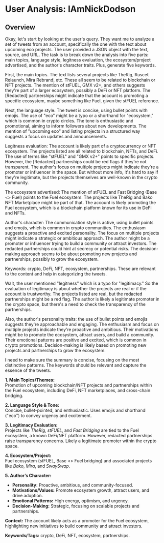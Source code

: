# User Analysis: IAmNickDodson

## Overview

<think>
Okay, let's start by looking at the user's query. They want me to analyze a set of tweets from an account, specifically the one with the text about upcoming eco projects. The user provided a JSON object with the text, source, and URL. The task is to break down the analysis into five parts: main topics, language style, legitness evaluation, the ecosystem/project advertised, and the author's character traits. Plus, generate five keywords.

First, the main topics. The text lists several projects like TheRig, Ruscet Relaunch, Mira Rebrand, etc. These all seem to be related to blockchain or NFT projects. The mention of stFUEL, GMX v2+, and others suggests they're part of a larger ecosystem, possibly a DeFi or NFT platform. The [Redacted] partnerships might indicate that the account is promoting a specific ecosystem, maybe something like Fuel, given the stFUEL reference.

Next, the language style. The tweet is concise, using bullet points with emojis. The use of "eco" might be a typo or a shorthand for "ecosystem," which is common in crypto circles. The tone is enthusiastic and promotional, aiming to inform followers about new developments. The mention of "upcoming eco" and listing projects in a structured way suggests a focus on updates and announcements.

Legitness evaluation: The account is likely part of a cryptocurrency or NFT ecosystem. The projects listed are all related to blockchain, NFTs, and DeFi. The use of terms like "stFUEL" and "GMX v2+" points to specific projects. However, the [Redacted] partnerships could be red flags if they're not transparent. The author's focus on multiple projects might indicate they're a promoter or influencer in the space. But without more info, it's hard to say if they're legitimate, but the projects themselves are well-known in the crypto community.

The ecosystem advertised: The mention of stFUEL and Fast Bridging (Base <> Fuel) points to the Fuel ecosystem. The projects like TheRig and Bako NFT Marketplace might be part of that. The account is likely promoting the Fuel ecosystem, which is a blockchain platform known for its use in DeFi and NFTs.

Author's character: The communication style is active, using bullet points and emojis, which is common in crypto communities. The enthusiasm suggests a proactive and excited personality. The focus on multiple projects might indicate a strategic or ambitious approach. The author might be a promoter or influencer trying to build a community or attract investors. The redacted partnerships could hint at secrecy or potential risks. The decision-making approach seems to be about promoting new projects and partnerships, possibly to grow the ecosystem.

Keywords: crypto, DeFi, NFT, ecosystem, partnerships. These are relevant to the content and help in categorizing the tweets.

Wait, the user mentioned "legitness" which is a typo for "legitimacy." So the evaluation of legitimacy is about whether the projects are real or if the account is trustworthy. The projects listed are real, but the redacted partnerships might be a red flag. The author is likely a legitimate promoter in the crypto space, but there's a need to check the transparency of the partnerships.

Also, the author's personality traits: the use of bullet points and emojis suggests they're approachable and engaging. The enthusiasm and focus on multiple projects indicate they're proactive and ambitious. Their motivations might be to promote the ecosystem, attract users, and build a community. Their emotional patterns are positive and excited, which is common in crypto promotions. Decision-making is likely based on promoting new projects and partnerships to grow the ecosystem.

I need to make sure the summary is concise, focusing on the most distinctive patterns. The keywords should be relevant and capture the essence of the tweets.
</think>

**1. Main Topics/Themes:**  
Promotion of upcoming blockchain/NFT projects and partnerships within the Fuel ecosystem, including DeFi, NFT marketplaces, and cross-chain bridging.  

**2. Language Style & Tone:**  
Concise, bullet-pointed, and enthusiastic. Uses emojis and shorthand ("eco") to convey urgency and excitement.  

**3. Legitimacy Evaluation:**  
Projects like *TheRig*, *stFUEL*, and *Fast Bridging* are tied to the Fuel ecosystem, a known DeFi/NFT platform. However, redacted partnerships raise transparency concerns. Likely a legitimate promoter within the crypto space.  

**4. Ecosystem/Project:**  
Fuel ecosystem (stFUEL, Base <> Fuel bridging) and associated projects like *Bako*, *Mira*, and *SwaySwap*.  

**5. Author’s Character:**  
- **Personality:** Proactive, ambitious, and community-focused.  
- **Motivations/Values:** Promote ecosystem growth, attract users, and drive adoption.  
- **Emotional Patterns:** High energy, optimism, and urgency.  
- **Decision-Making:** Strategic, focusing on scalable projects and partnerships.  

**Context:** The account likely acts as a promoter for the Fuel ecosystem, highlighting new initiatives to build community and attract investors.  

**Keywords/Tags:** crypto, DeFi, NFT, ecosystem, partnerships.